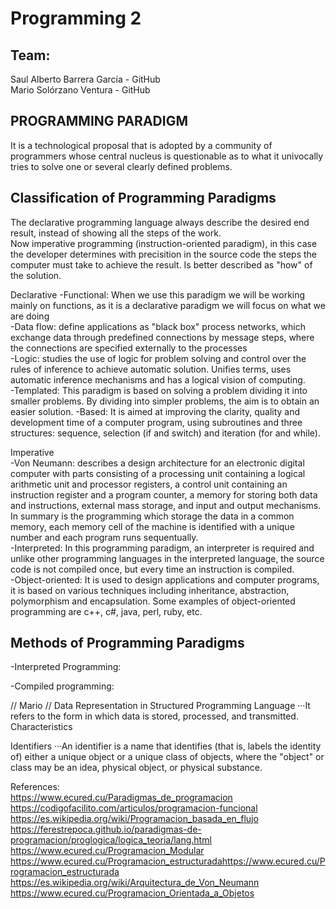 # Programming 2

## Team:

Saul Alberto Barrera García - GitHub  
Mario Solórzano Ventura - GitHub  


## PROGRAMMING PARADIGM
It is a technological proposal that is adopted by a community of programmers whose central nucleus is questionable as to what it univocally 
tries to solve one or several clearly defined problems.  
## Classification of Programming Paradigms  
The declarative programming language always describe the desired end result, instead of showing all the steps of the work.  
Now imperative programming (instruction-oriented paradigm), in this case the developer determines with precisition in the source code the steps the computer
must take to achieve the result. Is better described as "how" of the solution.  

Declarative
-Functional: When we use this paradigm we will be working mainly on functions, as it is a declarative paradigm we will focus on what we are doing  
-Data flow: define applications as "black box" process networks, which exchange data through predefined connections by message steps, where the 
connections are specified externally to the processes  
-Logic: studies the use of logic for problem solving and control over the rules of inference to achieve automatic solution. 
Unifies terms, uses automatic inference mechanisms and has a logical vision of computing.  
-Templated: This paradigm is based on solving a problem dividing it into smaller problems. By dividing into simpler problems, the aim is to obtain an easier solution.
-Based: It is aimed at improving the clarity, quality and development time of a computer program, using subroutines and three 
structures: sequence, selection (if and switch) and iteration (for and while).  

Imperative  
-Von Neumann: describes a design architecture for an electronic digital computer with parts consisting of a processing unit containing a logical arithmetic unit and processor registers, a control unit containing an instruction register and a program counter, a memory for storing both data and instructions, external mass storage, and input and output mechanisms.  
In summary is the programming which storage the data in a common memory, each memory cell of the machine is identified with a unique number and each program runs sequentually.  
-Interpreted: In this programming paradigm, an interpreter is required and unlike other programming languages in the interpreted language, the source code is not compiled once, but every time an instruction is compiled.  
-Object-oriented: It is used to design applications and computer programs, it is based on various techniques including inheritance, abstraction, polymorphism and encapsulation.
Some examples of object-oriented programming are c++, c#, java, perl, ruby, etc.  

## Methods of Programming Paradigms
-Interpreted Programming:  

-Compiled programming:  





// Mario //
Data Representation in Structured Programming Language ···It refers to the form in which data is stored, processed, and transmitted.
Characteristics

Identifiers ···An identifier is a name that identifies (that is, labels the identity of) either a unique object or a unique class of objects, where the "object" or class may be an idea, physical object, or physical substance.  






References:  
https://www.ecured.cu/Paradigmas_de_programacion  
https://codigofacilito.com/articulos/programacion-funcional  
https://es.wikipedia.org/wiki/Programacion_basada_en_flujo  
https://ferestrepoca.github.io/paradigmas-de-programacion/proglogica/logica_teoria/lang.html  
https://www.ecured.cu/Programacion_Modular  
https://www.ecured.cu/Programacion_estructuradahttps://www.ecured.cu/Programacion_estructurada  
https://es.wikipedia.org/wiki/Arquitectura_de_Von_Neumann  
https://www.ecured.cu/Programacion_Orientada_a_Objetos
